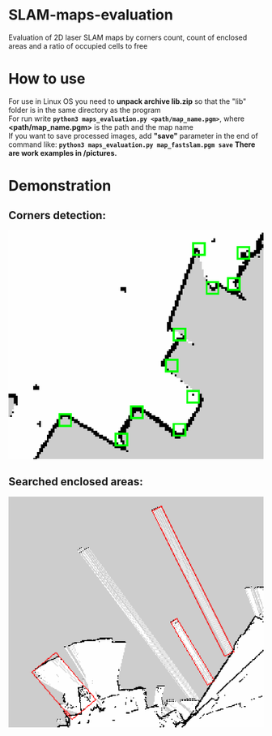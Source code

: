 # SLAM-maps-evaluation
Evaluation of 2D laser SLAM maps by corners count, count of enclosed areas and a ratio of occupied cells to free

# How to use
For use in Linux OS you need to **unpack archive lib.zip** so that the "lib" folder is in the same directory as the program<br>
For run write **`python3 maps_evaluation.py <path/map_name.pgm>`**, where **<path/map_name.pgm>** is the path and the map name<br>
If you want to save processed images, add **"save"** parameter in the end of command like: **`python3 maps_evaluation.py map_fastslam.pgm save`**
**There are work examples in /pictures.**

# Demonstration
## Corners detection:
![Corners detection](https://github.com/Yogik10/SLAM-maps-evaluation/blob/main/pictures/map_fastslam_corners_part.png)

## Searched enclosed areas:
![Searched enclosed areas](https://github.com/Yogik10/SLAM-maps-evaluation/blob/main/pictures/map_hector_enclosed_areas_part.png)
